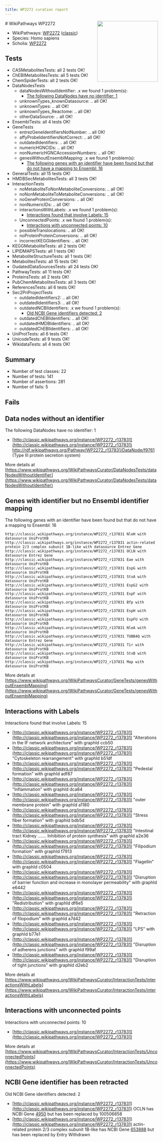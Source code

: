 ```yaml
---
title: WP2272 curation report
---
```


<img style="float: right; width: 200px" src="https://upload.wikimedia.org/wikipedia/commons/thumb/8/83/Wplogo_with_text_500.png/640px-Wplogo_with_text_500.png" />
# WikiPathways WP2272

* WikiPathways: [WP2272](https://wikipathways.org/pathways/WP2272) ([classic](https://classic.wikipathways.org/instance/WP2272))
* Species: Homo sapiens
* Scholia: [WP2272](https://scholia.toolforge.org/wikipathways/WP2272)
## Tests
* CASMetabolitesTests: all 2 tests OK!
* ChEBIMetabolitesTests: all 5 tests OK!
* ChemSpiderTests: all 2 tests OK!
* DataNodesTests
    * dataNodesWithoutIdentifier: .x we found 1 problem(s):
        * [The following DataNodes have no identifier: 1](#d2d32fa0)
    * unknownTypes_knownDatasource: .. all OK!
    * unknownTypes: .. all OK!
    * unknownTypes_Reactome: .. all OK!
    * otherDataSource: .. all OK!
* EnsemblTests: all 4 tests OK!
* GeneTests
    * entrezGeneIdentifiersNotNumber: .. all OK!
    * affyProbeIdentifiersNotCorrect: .. all OK!
    * outdatedIdentifiers: .. all OK!
    * numericHGNCIDs: .. all OK!
    * nonNumericHGNCAccessionNumbers: .. all OK!
    * genesWithoutEnsemblMapping: .x we found 1 problem(s):
        * [The following genes with an identifier have been found but that do not have a mapping to Ensembl: 16](#c4e54313)
* GeneralTests: all 15 tests OK!
* HMDBSecMetabolitesTests: all 3 tests OK!
* InteractionTests
    * noMetaboliteToNonMetaboliteConversions: .. all OK!
    * noNonMetaboliteToMetaboliteConversions: .. all OK!
    * noGeneProteinConversions: .. all OK!
    * nonNumericIDs: .. all OK!
    * interactionsWithLabels: .x we found 1 problem(s):
        * [Interactions found that involve Labels: 15](#fe97a8bd)
    * UnconnectedPoints: .x we found 1 problem(s):
        * [Interactions with unconnected points: 10](#7f1d4077)
    * possibleTranslocations: .. all OK!
    * noProteinProteinConversions: .. all OK!
    * incorrectKEGGIdentifiers: .. all OK!
* KEGGMetaboliteTests: all 2 tests OK!
* LIPIDMAPSTests: all 1 tests OK!
* MetaboliteStructureTests: all 1 tests OK!
* MetabolitesTests: all 15 tests OK!
* OudatedDataSourcesTests: all 24 tests OK!
* PathwayTests: all 11 tests OK!
* ProteinsTests: all 2 tests OK!
* PubChemMetabolitesTests: all 3 tests OK!
* ReferencesTests: all 6 tests OK!
* Sec2PriProjectTests
    * outdatedIdentifiers2: .. all OK!
    * outdatedIdentifiers3: .. all OK!
    * outdatedNCBIIdentifiers: .x we found 1 problem(s):
        * [Old NCBI Gene identifiers detected: 2](#56b1aa7c)
    * outdatedChEBIIdentifiers: .. all OK!
    * outdatedHMDBIdentifiers: .. all OK!
    * outdatedChEBIIdentifiers: .. all OK!
* UniProtTests: all 6 tests OK!
* UnicodeTests: all 9 tests OK!
* WikidataTests: all 4 tests OK!


## Summary

* Number of test classes: 22
* Number of tests: 141
* Number of assertions: 281
* Number of fails: 5

## Fails

<a name="d2d32fa0" />

## Data nodes without an identifier

The following DataNodes have no identifier: 1

* [http://classic.wikipathways.org/instance/WP2272_r137831](http://classic.wikipathways.org/instance/WP2272_r137831) http://rdf.wikipathways.org/Pathway/WP2272_r137831/DataNode/f9761 (Type III protein
secretion system)


More details at [https://www.wikipathways.org/WikiPathwaysCurator/DataNodesTests/dataNodesWithoutIdentifier](https://www.wikipathways.org/WikiPathwaysCurator/DataNodesTests/dataNodesWithoutIdentifier)

<a name="c4e54313" />

## Genes with identifier but no Ensembl identifier mapping

The following genes with an identifier have been found but that do not have a mapping to Ensembl: 16
```
http://classic.wikipathways.org/instance/WP2272_r137831 NleH with datasource UniProtKB
http://classic.wikipathways.org/instance/WP2272_r137831 actin-related protein 2/3 complex subunit 1B-like with datasource Entrez Gene
http://classic.wikipathways.org/instance/WP2272_r137831 OCLN with datasource Entrez Gene
http://classic.wikipathways.org/instance/WP2272_r137831 Eae with datasource UniProtKB
http://classic.wikipathways.org/instance/WP2272_r137831 EspG with datasource UniProtKB
http://classic.wikipathways.org/instance/WP2272_r137831 StxA with datasource UniProtKB
http://classic.wikipathways.org/instance/WP2272_r137831 EspG2 with datasource UniProtKB
http://classic.wikipathways.org/instance/WP2272_r137831 EspF with datasource UniProtKB
http://classic.wikipathways.org/instance/WP2272_r137831 Bfp with datasource UniProtKB
http://classic.wikipathways.org/instance/WP2272_r137831 EspH with datasource UniProtKB
http://classic.wikipathways.org/instance/WP2272_r137831 EspFU with datasource UniProtKB
http://classic.wikipathways.org/instance/WP2272_r137831 NleA with datasource UniProtKB
http://classic.wikipathways.org/instance/WP2272_r137831 TUBB4Q with datasource Entrez Gene
http://classic.wikipathways.org/instance/WP2272_r137831 Tir with datasource UniProtKB
http://classic.wikipathways.org/instance/WP2272_r137831 StxB with datasource UniProtKB
http://classic.wikipathways.org/instance/WP2272_r137831 Map with datasource UniProtKB
```

More details at [https://www.wikipathways.org/WikiPathwaysCurator/GeneTests/genesWithoutEnsemblMapping](https://www.wikipathways.org/WikiPathwaysCurator/GeneTests/genesWithoutEnsemblMapping)

<a name="fe97a8bd" />

## Interactions with Labels

Interactions found that involve Labels: 15

* [http://classic.wikipathways.org/instance/WP2272_r137831](http://classic.wikipathways.org/instance/WP2272_r137831) "Alterations in the
IF network architecture" with graphId ccb50
* [http://classic.wikipathways.org/instance/WP2272_r137831](http://classic.wikipathways.org/instance/WP2272_r137831) "Cytoskeleton
rearrangement" with graphId b51df
* [http://classic.wikipathways.org/instance/WP2272_r137831](http://classic.wikipathways.org/instance/WP2272_r137831) "Pedestal formation" with graphId adf87
* [http://classic.wikipathways.org/instance/WP2272_r137831](http://classic.wikipathways.org/instance/WP2272_r137831) "Inflammation" with graphId dca84
* [http://classic.wikipathways.org/instance/WP2272_r137831](http://classic.wikipathways.org/instance/WP2272_r137831) "outer membrane protein" with graphId a1180
* [http://classic.wikipathways.org/instance/WP2272_r137831](http://classic.wikipathways.org/instance/WP2272_r137831) "Stress fiber formation" with graphId bdb5d
* [http://classic.wikipathways.org/instance/WP2272_r137831](http://classic.wikipathways.org/instance/WP2272_r137831) "Intestinal tract
Kidney .......
Inhibition of protein synthesis" with graphId a2e36
* [http://classic.wikipathways.org/instance/WP2272_r137831](http://classic.wikipathways.org/instance/WP2272_r137831) "Filipodium formation" with graphId f7913
* [http://classic.wikipathways.org/instance/WP2272_r137831](http://classic.wikipathways.org/instance/WP2272_r137831) "Flagellin" with graphId c0504
* [http://classic.wikipathways.org/instance/WP2272_r137831](http://classic.wikipathways.org/instance/WP2272_r137831) "Disruption of barrier
function and increase in
monolayer permeability" with graphId e6442
* [http://classic.wikipathways.org/instance/WP2272_r137831](http://classic.wikipathways.org/instance/WP2272_r137831) "Redistribution" with graphId df6e5
* [http://classic.wikipathways.org/instance/WP2272_r137831](http://classic.wikipathways.org/instance/WP2272_r137831) "Retraction of filopodium" with graphId a7d42
* [http://classic.wikipathways.org/instance/WP2272_r137831](http://classic.wikipathways.org/instance/WP2272_r137831) "LPS" with graphId b77e1
* [http://classic.wikipathways.org/instance/WP2272_r137831](http://classic.wikipathways.org/instance/WP2272_r137831) "Disruption of adherens junctions" with graphId f99af
* [http://classic.wikipathways.org/instance/WP2272_r137831](http://classic.wikipathways.org/instance/WP2272_r137831) "Disruption of tight junctions" with graphId d2eb2


More details at [https://www.wikipathways.org/WikiPathwaysCurator/InteractionTests/interactionsWithLabels](https://www.wikipathways.org/WikiPathwaysCurator/InteractionTests/interactionsWithLabels)

<a name="7f1d4077" />

## Interactions with unconnected points

Interactions with unconnected points: 10

* [http://classic.wikipathways.org/instance/WP2272_r137831](http://classic.wikipathways.org/instance/WP2272_r137831)


More details at [https://www.wikipathways.org/WikiPathwaysCurator/InteractionTests/UnconnectedPoints](https://www.wikipathways.org/WikiPathwaysCurator/InteractionTests/UnconnectedPoints)

<a name="56b1aa7c" />

## NCBI Gene identifier has been retracted

Old NCBI Gene identifiers detected: 2

* [http://classic.wikipathways.org/instance/WP2272_r137831](http://classic.wikipathways.org/instance/WP2272_r137831) OCLN has NCBI Gene [4950](https://bioregistry.io/ncbigene:4950) but has been replaced by 100506658
* [http://classic.wikipathways.org/instance/WP2272_r137831](http://classic.wikipathways.org/instance/WP2272_r137831) actin-related protein 2/3 complex subunit 1B-like has NCBI Gene [653888](https://bioregistry.io/ncbigene:653888) but has been replaced by Entry Withdrawn


